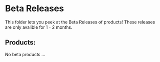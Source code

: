 # Beta Releases
This folder lets you peek at the Beta Releases of products! These releases are only avalible for 1 - 2 months.
## Products:
No beta products ...
